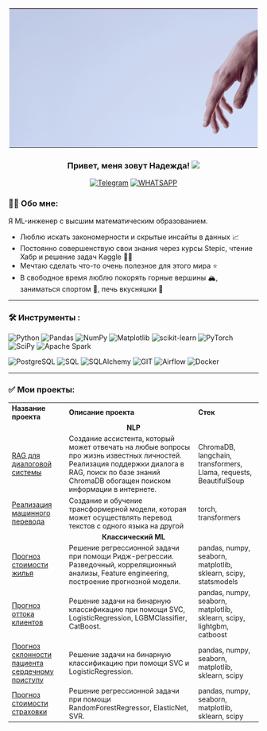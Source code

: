 <!--
**sonador88/sonador88** is a ✨ _special_ ✨ repository because its `README.md` (this file) appears on your GitHub profile.

Here are some ideas to get you started:

- 🔭 I’m currently working on ...
- 🌱 I’m currently learning ...
- 👯 I’m looking to collaborate on ...
- 🤔 I’m looking for help with ...
- 💬 Ask me about ...
- 📫 How to reach me: ...
- 😄 Pronouns: ...
- ⚡ Fun fact: ...
-->

<div id="header" align="center">
  <img src="giphy (1).gif" width='500'/>
</div>


### <p align="center">Привет, меня зовут Надежда! <img src="https://media.giphy.com/media/hvRJCLFzcasrR4ia7z/giphy.gif" width="30px"/></p>
<div align="center">

  <a href="">[![Telegram](https://img.shields.io/badge/-Telegram-27A7E7?style=for-the-badge&logo=telegram&logoColor=white)](https://t.me/NadyaVelikorodnyaya)</a>
  <a href="">[![WHATSAPP](https://img.shields.io/badge/-WHATSAPP-28D146?style=for-the-badge&logo=whatsapp&logoColor=FFFFFF)](https://wa.me/79232560501)</a>

</div>

### 👩‍💻 Обо мне: 
Я ML-инженер с высшим математическим образованием.
- Люблю искать закономерности и скрытые инсайты в данных 📈
- Постоянно совершенствую свои знания через курсы  Stepic, чтение Хабр и решение задач Kaggle 👩‍🎓
- Мечтаю сделать что-то очень полезное для этого мира ⭐
- В свободное время люблю покорять горные вершины 🏔️, заниматься спортом 🎾, печь вкусняшки 🍰

---

### :hammer_and_wrench: Инструменты :
![Python](https://img.shields.io/badge/-Python-FFF?style=for-the-badge&logo=python)
![Pandas](https://img.shields.io/badge/pandas-FFF?style=for-the-badge&logo=pandas&logoColor=blue)
![NumPy](https://img.shields.io/badge/numpy-FFF?style=for-the-badge&logo=numpy&logoColor=blue)
![Matplotlib](https://img.shields.io/badge/Matplotlib-FFF?style=for-the-badge&logo=Matplotlib)
![scikit-learn](https://img.shields.io/badge/scikit--learn-FFF?style=for-the-badge&logo=scikit-learn&logoColor=blue)
![PyTorch](https://img.shields.io/badge/PyTorch-FFF?style=for-the-badge&logo=PyTorch&logoColor=blue)
![SciPy](https://img.shields.io/badge/SciPy-FFF?style=for-the-badge&logo=scipy&logoColor=blue)
![Apache Spark](https://img.shields.io/badge/Apache%20Spark-FFF?style=for-the-badge&logo=apachespark&logoColor=blue)

![PostgreSQL](https://img.shields.io/badge/-PostgreSQL-FFF?style=for-the-badge&logo=PostgreSQL&logoColor=blue)
![SQL](https://img.shields.io/badge/-SQL-FFF?style=for-the-badge&logo=SQL)
![SQLAlchemy](https://img.shields.io/badge/-SQLAlchemy-FFF?style=for-the-badge&logo=SQLAlchemy)
![GIT](https://img.shields.io/badge/-GIT-FFF?style=for-the-badge&logo=GIT&logoColor=blue)
![Airflow](https://img.shields.io/badge/-Airflow-FFF?style=for-the-badge&logo=AIRFLOW)
![Docker](https://img.shields.io/badge/docker-FFF?style=for-the-badge&logo=docker&logoColor=blue)

---

### :white_check_mark: Мои проекты:
<table>
  <tr>
        <td><b>Название проекта</b></td>
        <td><b>Описание проекта</b></td>
        <td><b>Стек</b></td>
    </tr>
    <tr>
        <td colspan="3"><div align="center"><b>NLP</b></div></td>
    </tr>
    <tr>
        <td><a href="https://github.com/sonador88/rag_famous_people">RAG для диалоговой системы</a></td>
        <td>Создание ассистента, который может отвечать на любые вопросы про жизнь известных личностей. Реализация поддержки диалога в RAG, поиск по базе знаний ChromaDB обогащен поиском информации в интернете.</td>
        <td>ChromaDB, langchain, transformers, Llama, requests, BeautifulSoup</td>
    </tr>
    <tr>
        <td><a href="https://github.com/sonador88/text_translation">Реализация машинного перевода</a></td>
        <td>Создание и обучение трансформерной модели, которая может осуществлять перевод текстов с одного языка на другой </td>
        <td>torch, transformers</td>
    </tr>
    <tr>
        <td colspan="3"><div align="center"><b>Классический ML</b></div></td>
    </tr>
    <tr>
        <td><a href="https://github.com/sonador88/ML_HousePricePredict">Прогноз стоимости жилья</a></td>
        <td>Решение регрессионной задачи при помощи Ридж-регрессии. Разведочный, корреляционный анализы, Feature engineering, построение прогнозной модели.</td>
        <td>pandas, numpy, seaborn, matplotlib, sklearn, scipy, statsmodels</td>
    </tr>
  <tr>
        <td><a href="https://github.com/sonador88/customer_outflow">Прогноз оттока клиентов</a></td>
        <td>Решение задачи на бинарную классификацию при помощи SVC, LogisticRegression, LGBMClassifier, CatBoost.</td>
        <td>pandas, numpy, seaborn, matplotlib, sklearn, scipy, lightgbm, catboost</td>
    </tr>
  <tr>
        <td><a href="https://github.com/sonador88/ClassificationHeartAttack">Прогноз склонности пациента сердечному приступу</a></td>
        <td>Решение задачи на бинарную классификацию при помощи SVC и LogisticRegression.</td>
        <td>pandas, numpy, seaborn, matplotlib, sklearn, scipy</td>
    </tr>
  <tr>
        <td><a href="https://github.com/sonador88/medicalCostPersonal">Прогноз стоимости страховки</a></td>
        <td>Решение регрессионной задачи при помощи RandomForestRegressor, ElasticNet, SVR.</td>
        <td>pandas, numpy, seaborn, matplotlib, sklearn, scipy</td>
    </tr>
</table>





